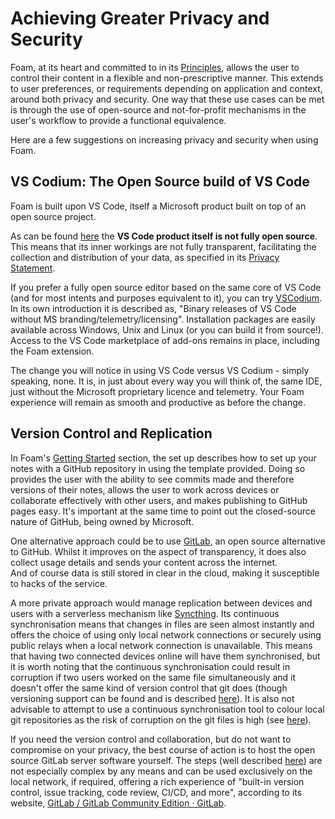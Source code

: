 # Achieving Greater Privacy and Security

Foam, at its heart and committed to in its [Principles](https://foambubble.github.io/foam/principles), allows the user to control their content in a flexible and non-prescriptive manner.  This extends to user preferences, or requirements depending on application and context, around both privacy and security.  One way that these use cases can be met is through the use of open-source and not-for-profit mechanisms in the user's workflow to provide a functional equivalence.

Here are a few suggestions on increasing privacy and security when using Foam.
## VS Codium: The Open Source build of VS Code 

Foam is built upon VS Code, itself a Microsoft product built on top of an open source project.

As can be found [here](https://github.com/Microsoft/vscode/issues/60#issuecomment-161792005) the **VS Code product itself is not fully open source**. This means that its inner workings are not fully transparent, facilitating the collection and distribution of your data, as specified in its [Privacy Statement](https://devblogs.microsoft.com/visualstudio/privacy/).  

If you prefer a fully open source editor based on the same core of VS Code (and for most intents and purposes equivalent to it), you can try [VSCodium](https://github.com/VSCodium).  
In its own introduction it is described as, "Binary releases of VS Code without MS branding/telemetry/licensing".  Installation packages are easily available across Windows, Unix and Linux (or you can build it from source!).
Access to the VS Code marketplace of add-ons remains in place, including the Foam extension.

The change you will notice in using VS Code versus VS Codium - simply speaking, none. It is, in just about every way you will think of, the same IDE, just without the Microsoft proprietary licence and telemetry.  Your Foam experience will remain as smooth and productive as before the change.

## Version Control and Replication

In Foam's [Getting Started](https://foambubble.github.io/foam/#getting-started) section, the set up describes how to set up your notes with a GitHub repository in using the template provided.  Doing so provides the user with the ability to see commits made and therefore versions of their notes, allows the user to work across devices or collaborate effectively with other users, and makes publishing to GitHub pages easy.
It's important at the same time to point out the closed-source nature of GitHub, being owned by Microsoft.

One alternative approach could be to use [GitLab](https://gitlab.com/), an open source alternative to GitHub.  Whilst it improves on the aspect of transparency, it does also collect usage details and sends your content across the internet.  
And of course data is still stored in clear in the cloud, making it susceptible to hacks of the service.

A more private approach would manage replication between devices and users with a serverless mechanism like [Syncthing](https://syncthing.net).  Its continuous synchronisation means that changes in files are seen almost instantly and offers the choice of using only local network connections or securely using public relays when a local network connection is unavailable.  This means that having two connected devices online will have them synchronised, but it is worth noting that the continuous synchronisation could result in corruption if two users worked on the same file simultaneously and it doesn't offer the same kind of version control that git does (though versioning support can be found and is described [here](https://docs.syncthing.net/users/versioning.html)).  It is also not advisable to attempt to use a continuous synchronisation tool to colour local git repositories as the risk of corruption on the git files is high (see [here](https://forum.syncthing.net/t/can-syncthing-reliably-sync-local-git-repos-not-github/8404/18)).

If you need the version control and collaboration, but do not want to compromise on your privacy, the best course of action is to host the open source GitLab  server software yourself.  The steps (well described [here](https://www.techrepublic.com/article/how-to-set-up-a-gitlab-server-and-host-your-own-git-repositories/)) are not especially complex by any means and can be used exclusively on the local network, if required, offering a rich experience of "built-in version control, issue tracking, code review, CI/CD, and more", according to its website, [GitLab / GitLab Community Edition · GitLab](https://gitlab.com/rluna-gitlab/gitlab-ce).

